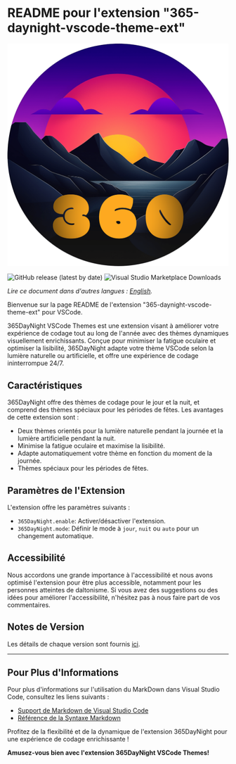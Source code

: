 # README pour l'extension "365-daynight-vscode-theme-ext"

![365DayNight VSCode Themes](https://github.com/mickaellherminez/365-daynight-vscode-theme-ext/blob/main/assets/logo-web-small.png?raw=true)

![GitHub release (latest by date)](https://img.shields.io/github/v/release/mickaellherminez/365-daynight-vscode-theme-ext?nocache?)
![Visual Studio Marketplace Downloads](https://img.shields.io/visual-studio-marketplace/d/mickaellherminez.365-daynight-vscode-theme-ext)

*Lire ce document dans d'autres langues : [English](README.md).*

Bienvenue sur la page README de l'extension "365-daynight-vscode-theme-ext" pour VSCode. 

365DayNight VSCode Themes est une extension visant à améliorer votre expérience de codage tout au long de l'année avec des thèmes dynamiques visuellement enrichissants. Conçue pour minimiser la fatigue oculaire et optimiser la lisibilité, 365DayNight adapte votre thème VSCode selon la lumière naturelle ou artificielle, et offre une expérience de codage ininterrompue 24/7.

## Caractéristiques

365DayNight offre des thèmes de codage pour le jour et la nuit, et comprend des thèmes spéciaux pour les périodes de fêtes. Les avantages de cette extension sont :

- Deux thèmes orientés pour la lumière naturelle pendant la journée et la lumière artificielle pendant la nuit.
- Minimise la fatigue oculaire et maximise la lisibilité.
- Adapte automatiquement votre thème en fonction du moment de la journée.
- Thèmes spéciaux pour les périodes de fêtes.

## Paramètres de l'Extension 

L'extension offre les paramètres suivants :

* `365DayNight.enable`: Activer/désactiver l'extension.
* `365DayNight.mode`: Définir le mode à `jour`, `nuit` ou `auto` pour un changement automatique.

## Accessibilité

Nous accordons une grande importance à l'accessibilité et nous avons optimisé l'extension pour être plus accessible, notamment pour les personnes atteintes de daltonisme. Si vous avez des suggestions ou des idées pour améliorer l'accessibilité, n'hésitez pas à nous faire part de vos commentaires.

## Notes de Version

Les détails de chaque version sont fournis [ici](CHANGELOG.md).

---

## Pour Plus d'Informations

Pour plus d'informations sur l'utilisation du MarkDown dans Visual Studio Code, consultez les liens suivants :

* [Support de Markdown de Visual Studio Code](http://code.visualstudio.com/docs/languages/markdown)
* [Référence de la Syntaxe Markdown](https://help.github.com/articles/markdown-basics/)

Profitez de la flexibilité et de la dynamique de l'extension 365DayNight pour une expérience de codage enrichissante !

**Amusez-vous bien avec l'extension 365DayNight VSCode Themes!**
